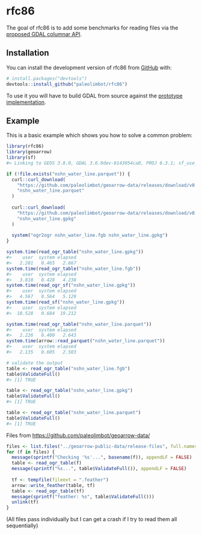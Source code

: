 
<!-- README.md is generated from README.Rmd. Please edit that file -->

# rfc86

<!-- badges: start -->
<!-- badges: end -->

The goal of rfc86 is to add some benchmarks for reading files via the
[proposed GDAL columnar
API](https://github.com/rouault/gdal/blob/rfc_86/doc/source/development/rfc/rfc86_column_oriented_api.rst).

## Installation

You can install the development version of rfc86 from
[GitHub](https://github.com/) with:

``` r
# install.packages("devtools")
devtools::install_github("paleolimbot/rfc86")
```

To use it you will have to build GDAL from source against the [prototype
implementation](https://github.com/rouault/gdal/tree/arrow_batch_new).

## Example

This is a basic example which shows you how to solve a common problem:

``` r
library(rfc86)
library(geoarrow)
library(sf)
#> Linking to GEOS 3.8.0, GDAL 3.6.0dev-8143054ca0, PROJ 6.3.1; sf_use_s2() is TRUE

if (!file.exists("nshn_water_line.parquet")) {
  curl::curl_download(
    "https://github.com/paleolimbot/geoarrow-data/releases/download/v0.0.1/nshn_water_line.parquet",
    "nshn_water_line.parquet"
  )
  
  curl::curl_download(
    "https://github.com/paleolimbot/geoarrow-data/releases/download/v0.0.1/nshn_water_line.gpkg",
    "nshn_water_line.gpkg"
  )
  
  system("ogr2ogr nshn_water_line.fgb nshn_water_line.gpkg")
}

system.time(read_ogr_table("nshn_water_line.gpkg"))
#>    user  system elapsed 
#>   2.201   0.465   2.667
system.time(read_ogr_table("nshn_water_line.fgb"))
#>    user  system elapsed 
#>   3.810   0.428   4.238
system.time(read_ogr_sf("nshn_water_line.gpkg"))
#>    user  system elapsed 
#>   4.567   0.564   5.129
system.time(read_sf("nshn_water_line.gpkg"))
#>    user  system elapsed 
#>  18.528   0.684  19.212

system.time(read_ogr_table("nshn_water_line.parquet"))
#>    user  system elapsed 
#>   2.226   0.400   2.643
system.time(arrow::read_parquet("nshn_water_line.parquet"))
#>    user  system elapsed 
#>   2.135   0.605   2.503
```

``` r
# validate the output
table <- read_ogr_table("nshn_water_line.fgb")
table$ValidateFull()
#> [1] TRUE

table <- read_ogr_table("nshn_water_line.gpkg")
table$ValidateFull()
#> [1] TRUE

table <- read_ogr_table("nshn_water_line.parquet")
table$ValidateFull()
#> [1] TRUE
```

Files from <https://github.com/paleolimbot/geoarrow-data/>

``` r
files <- list.files("../geoarrow-public-data/release-files", full.names = TRUE)
for (f in files) {
  message(sprintf("Checking '%s'...", basename(f)), appendLF = FALSE)
  table <- read_ogr_table(f)
  message(sprintf("%s...", table$ValidateFull()), appendLF = FALSE)
  
  tf <- tempfile(fileext = ".feather")
  arrow::write_feather(table, tf)
  table <- read_ogr_table(tf)
  message(sprintf("feather: %s", table$ValidateFull()))
  unlink(tf)
}
```

(All files pass individually but I can get a crash if I try to read them
all sequentially)
